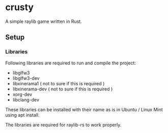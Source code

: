 # crusty

A simple raylib game written in Rust.

## Setup
### Libraries
Following libraries are required to run and compile the project:
- libglfw3
- libglfw3-dev
- libxinerama1 ( not to sure if this is required )
- libxinerama-dev ( not to sure if this is required )
- xorg-dev
- libclang-dev

These libraries can be installed with their name as is in Ubuntu / Linux Mint using apt install.

The libraries are required for raylib-rs to work properly.
